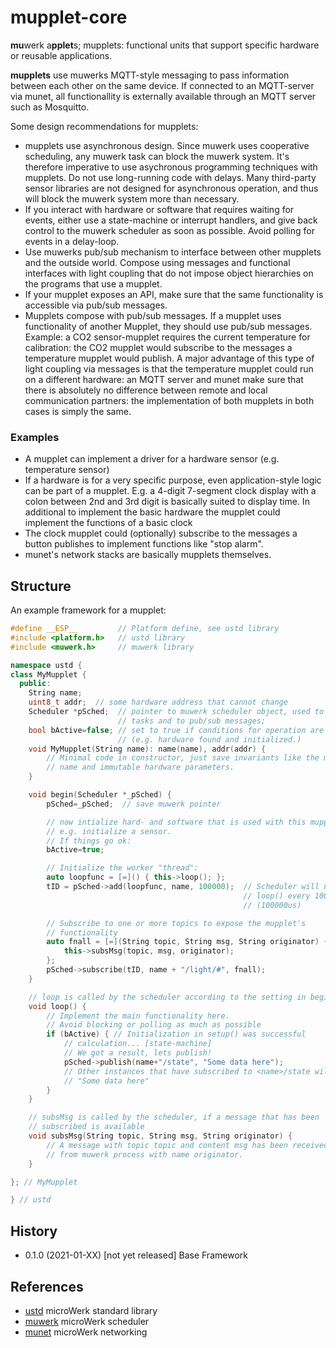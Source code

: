 mupplet-core
============

**mu**werk a**pplet**s; mupplets: functional units that support specific hardware or reusable applications.

**mupplets** use muwerks MQTT-style messaging to pass information between each other on the same device. If connected to an MQTT-server via munet, all functionallity is externally available through an MQTT server such as Mosquitto.

Some design recommendations for mupplets:

* mupplets use asynchronous design. Since muwerk uses cooperative scheduling, any
muwerk task can block the muwerk system. It's therefore imperative to use asychronous
programming techniques with mupplets. Do not use long-running code with delays. Many
third-party sensor libraries are not designed for asynchronous operation, and thus
will block the muwerk system more than necessary.
* If you interact with hardware or software that requires waiting for events, either
use a state-machine or interrupt handlers, and give back control to the muwerk scheduler as soon as possible. Avoid polling for events in a delay-loop.
* Use muwerks pub/sub mechanism to interface between other mupplets and the outside
world. Compose using messages and functional interfaces with light coupling that do not impose object hierarchies on the programs that use a mupplet.
* If your mupplet exposes an API, make sure that the same functionality is accessible via pub/sub messages.
* Mupplets compose with pub/sub messages. If a mupplet uses functionality of another
Mupplet, they should use pub/sub messages. Example: a CO2 sensor-mupplet requires the current
temperature for calibration: the CO2 mupplet would subscribe to the messages a temperature
mupplet would publish. A major advantage of this type of light coupling via messages is
that the temperature mupplet could run on a different hardware: an MQTT server and munet
make sure that there is absolutely no difference between remote and local communication
partners: the implementation of both mupplets in both cases is simply the same.

### Examples

* A mupplet can implement a driver for a hardware sensor (e.g. temperature sensor)
* If a hardware is for a very specific purpose, even application-style logic can be
  part of a mupplet. E.g. a 4-digit 7-segment clock display with a colon between
  2nd and 3rd digit is basically suited to display time. In additional to implement
  the basic hardware the mupplet could implement the functions of a basic clock
* The clock mupplet could (optionally) subscribe to the messages a button publishes
  to implement functions like "stop alarm".
* munet's network stacks are basically mupplets themselves.

Structure
---------

An example framework for a mupplet:

```c++
#define __ESP__         // Platform define, see ustd library
#include <platform.h>   // ustd library
#include <muwerk.h>     // muwerk library

namespace ustd {
class MyMupplet {
  public:
    String name;
    uint8_t addr;  // some hardware address that cannot change
    Scheduler *pSched;  // pointer to muwerk scheduler object, used to start 
                        // tasks and to pub/sub messages;
    bool bActive=false; // set to true if conditions for operation are met 
                        // (e.g. hardware found and initialized.)
    void MyMupplet(String name): name(name), addr(addr) {
        // Minimal code in constructor, just save invariants like the mupplet's
        // name and immutable hardware parameters.
    }

    void begin(Scheduler *_pSched) {
        pSched=_pSched;  // save muwerk pointer

        // now intialize hard- and software that is used with this mupplet,
        // e.g. initialize a sensor. 
        // If things go ok:
        bActive=true;

        // Initialize the worker "thread":
        auto loopfunc = [=]() { this->loop(); };
        tID = pSched->add(loopfunc, name, 100000);  // Scheduler will now call
                                                    // loop() every 100ms. 
                                                    // (100000us)

        // Subscribe to one or more topics to expose the mupplet's 
        // functionality
        auto fnall = [=](String topic, String msg, String originator) {
            this->subsMsg(topic, msg, originator);
        };
        pSched->subscribe(tID, name + "/light/#", fnall);
    }

    // loop is called by the scheduler according to the setting in begin()
    void loop() {
        // Implement the main functionality here.
        // Avoid blocking or polling as much as possible 
        if (bActive) { // Initialization in setup() was successful
            // calculation... [state-machine]
            // We got a result, lets publish!
            pSched->publish(name+"/state", "Some data here");
            // Other instances that have subscribed to <name>/state will receive
            // "Some data here"
        }
    }

    // subsMsg is called by the scheduler, if a message that has been 
    // subscribed is available
    void subsMsg(String topic, String msg, String originator) {
        // A message with topic topic and content msg has been received
        // from muwerk process with name originator.
    }

}; // MyMupplet

} // ustd
```


History
-------
- 0.1.0 (2021-01-XX) [not yet released] Base Framework

References
----------

- [ustd](https://github.com/muwerk/ustd) microWerk standard library
- [muwerk](https://github.com/muwerk/muwerk) microWerk scheduler
- [munet](https://github.com/muwerk/muwerk) microWerk networking
